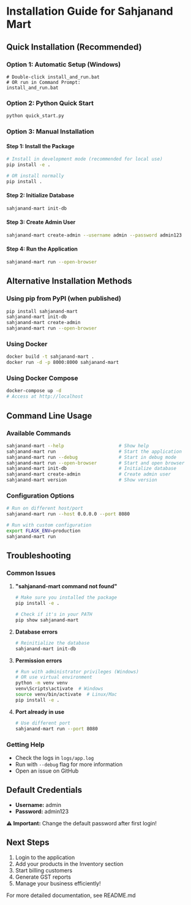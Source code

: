 # Installation Guide for Sahjanand Mart

## Quick Installation (Recommended)

### Option 1: Automatic Setup (Windows)
```batch
# Double-click install_and_run.bat
# OR run in Command Prompt:
install_and_run.bat
```

### Option 2: Python Quick Start
```bash
python quick_start.py
```

### Option 3: Manual Installation

#### Step 1: Install the Package
```bash
# Install in development mode (recommended for local use)
pip install -e .

# OR install normally
pip install .
```

#### Step 2: Initialize Database
```bash
sahjanand-mart init-db
```

#### Step 3: Create Admin User
```bash
sahjanand-mart create-admin --username admin --password admin123
```

#### Step 4: Run the Application
```bash
sahjanand-mart run --open-browser
```

## Alternative Installation Methods

### Using pip from PyPI (when published)
```bash
pip install sahjanand-mart
sahjanand-mart init-db
sahjanand-mart create-admin
sahjanand-mart run --open-browser
```

### Using Docker
```bash
docker build -t sahjanand-mart .
docker run -d -p 8000:8000 sahjanand-mart
```

### Using Docker Compose
```bash
docker-compose up -d
# Access at http://localhost
```

## Command Line Usage

### Available Commands
```bash
sahjanand-mart --help                    # Show help
sahjanand-mart run                       # Start the application
sahjanand-mart run --debug               # Start in debug mode
sahjanand-mart run --open-browser        # Start and open browser
sahjanand-mart init-db                   # Initialize database
sahjanand-mart create-admin              # Create admin user
sahjanand-mart version                   # Show version
```

### Configuration Options
```bash
# Run on different host/port
sahjanand-mart run --host 0.0.0.0 --port 8080

# Run with custom configuration
export FLASK_ENV=production
sahjanand-mart run
```

## Troubleshooting

### Common Issues

1. **"sahjanand-mart command not found"**
   ```bash
   # Make sure you installed the package
   pip install -e .
   
   # Check if it's in your PATH
   pip show sahjanand-mart
   ```

2. **Database errors**
   ```bash
   # Reinitialize the database
   sahjanand-mart init-db
   ```

3. **Permission errors**
   ```bash
   # Run with administrator privileges (Windows)
   # OR use virtual environment
   python -m venv venv
   venv\Scripts\activate  # Windows
   source venv/bin/activate  # Linux/Mac
   pip install -e .
   ```

4. **Port already in use**
   ```bash
   # Use different port
   sahjanand-mart run --port 8080
   ```

### Getting Help

- Check the logs in `logs/app.log`
- Run with `--debug` flag for more information
- Open an issue on GitHub

## Default Credentials

- **Username:** admin
- **Password:** admin123

**⚠️ Important:** Change the default password after first login!

## Next Steps

1. Login to the application
2. Add your products in the Inventory section
3. Start billing customers
4. Generate GST reports
5. Manage your business efficiently!

For more detailed documentation, see README.md